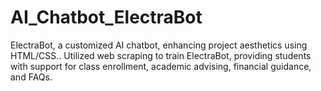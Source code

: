 # AI_Chatbot_ElectraBot
ElectraBot, a customized AI chatbot, enhancing project aesthetics using HTML/CSS.. Utilized web scraping to train ElectraBot, providing students with support for class enrollment, academic advising, financial guidance, and FAQs.  
